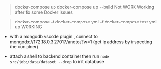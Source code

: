 > docker-compose up
> docker-compose up --build
Not WORK
Working after fix some Docker issues


> docker-compose -f docker-compose.yml -f docker-compose.test.yml up
WORKING


+ with a mongodb vscode plugin , connect to  mongodb://172.18.0.3:27017/anotea?w=1  (get ip address by inspecting the container)

+ attach a shell to backend container then run `node src/jobs/data/dataset --drop` to init database